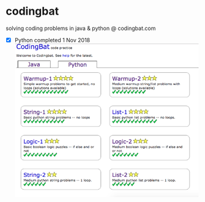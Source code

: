 # codingbat
solving coding problems in java & python @ codingbat.com

- [X] Python completed 1 Nov 2018
![alt text](https://github.com/unobatbayar/codingbat/blob/master/images/python.png)
